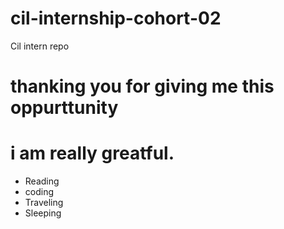 # cil-internship-cohort-02
Cil intern repo
# thanking you for giving me this oppurttunity
# i am really greatful.


* Reading
* coding
* Traveling
* Sleeping


[^note]:
    Named footnotes will still render with numbers instead of the text but allow easier identification and linking.  
    This footnote also has been made with a different syntax using 4 spaces for new lines.
